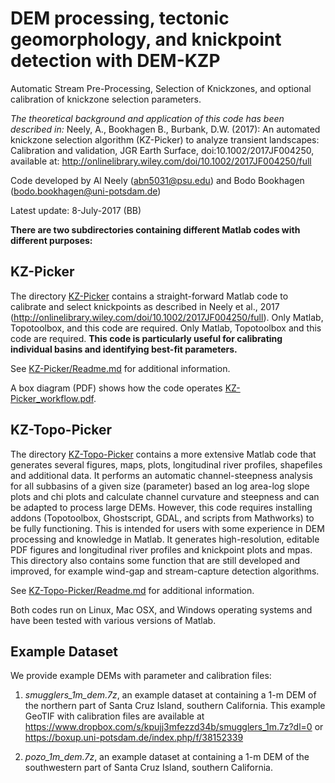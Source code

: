 # DEM processing, tectonic geomorphology, and knickpoint detection with DEM-KZP
Automatic Stream Pre-Processing, Selection of Knickzones, and optional calibration of knickzone selection parameters.

*The theoretical background and application of this code has been described in:*
Neely, A., Bookhagen B., Burbank, D.W. (2017): An automated knickzone selection algorithm (KZ-Picker) to analyze transient landscapes: Calibration and validation, JGR Earth Surface, doi:10.1002/2017JF004250, available at:
http://onlinelibrary.wiley.com/doi/10.1002/2017JF004250/full

Code developed by Al Neely (abn5031@psu.edu) and Bodo Bookhagen (bodo.bookhagen@uni-potsdam.de)

Latest update: 8-July-2017 (BB)


**There are two subdirectories containing different Matlab codes with different purposes:**

## KZ-Picker
The directory [KZ-Picker](KZ-Picker) contains a straight-forward Matlab code to calibrate and select knickpoints as described in Neely et al., 2017 (http://onlinelibrary.wiley.com/doi/10.1002/2017JF004250/full). Only Matlab, Topotoolbox, and this code are required. Only Matlab, Topotoolbox and this code are required. **This code is particularly useful for calibrating individual basins and identifying best-fit parameters.**

See [KZ-Picker/Readme.md](KZ-Picker/Readme.md) for additional information.

A box diagram (PDF) shows how the code operates [KZ-Picker_workflow.pdf](KZ-Picker/KZP-Picker_workflow.pdf).

## KZ-Topo-Picker
The directory [KZ-Topo-Picker](KZ-Topo-Picker) contains a more extensive Matlab code that generates several figures, maps, plots, longitudinal river profiles, shapefiles and additional data. It performs an automatic channel-steepness analysis for all subbasins of a given size (parameter) based an log area-log slope plots and chi plots and calculate channel curvature and steepness and can be adapted to process large DEMs.
However, this code requires installing addons (Topotoolbox, Ghostscript, GDAL, and scripts from Mathworks) to be fully functioning. This is intended for users with some experience in DEM processing and knowledge in Matlab. It generates high-resolution, editable PDF figures and longitudinal river profiles and knickpoint plots and mpas. This directory also contains some function that are still developed and improved, for example wind-gap and stream-capture detection algorithms.

See [KZ-Topo-Picker/Readme.md](KZ-Topo-Picker/Readme.md) for additional information. 

Both codes run on Linux, Mac OSX, and Windows operating systems and have been tested with various versions of Matlab.

## Example Dataset
We provide example DEMs with parameter and calibration files:
1. _smugglers_1m_dem.7z_, an example dataset at containing a 1-m DEM of the northern part of Santa Cruz Island, southern California. This example GeoTIF with calibration files are available at https://www.dropbox.com/s/kpujj3mfezzd34b/smugglers_1m.7z?dl=0 or https://boxup.uni-potsdam.de/index.php/f/38152339

2. _pozo_1m_dem.7z_, an example dataset at containing a 1-m DEM of the southwestern part of Santa Cruz Island, southern California. 
